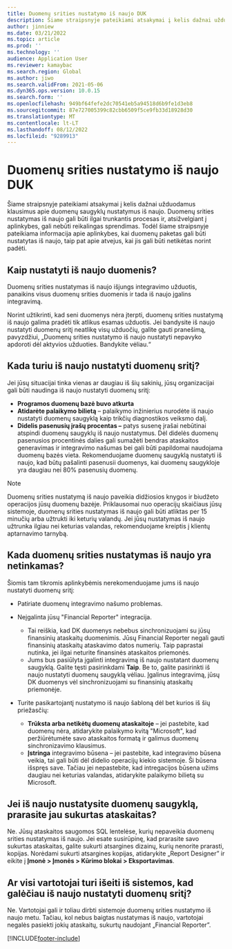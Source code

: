 ```yaml
---
title: Duomenų srities nustatymo iš naujo DUK
description: Šiame straipsnyje pateikiami atsakymai į kelis dažnai užduodamus klausimus apie duomenų saugyklų nustatymus iš naujo.
author: jinniew
ms.date: 03/21/2022
ms.topic: article
ms.prod: ''
ms.technology: ''
audience: Application User
ms.reviewer: kamaybac
ms.search.region: Global
ms.author: jiwo
ms.search.validFrom: 2021-05-06
ms.dyn365.ops.version: 10.0.15
ms.search.form: ''
ms.openlocfilehash: 949bf64fefe2dc70541eb5a94518d6b9fe1d3eb8
ms.sourcegitcommit: 87e727005399c82cbb6509f5ce9fb33d18928d30
ms.translationtype: MT
ms.contentlocale: lt-LT
ms.lasthandoff: 08/12/2022
ms.locfileid: "9289913"
---
```

# <a name="data-mart-resets-faq"></a>Duomenų srities nustatymo iš naujo DUK

Šiame straipsnyje pateikiami atsakymai į kelis dažnai užduodamus klausimus apie duomenų saugyklų nustatymus iš naujo. Duomenų srities nustatymas iš naujo gali būti ilgai trunkantis procesas ir, atsižvelgiant į aplinkybes, gali nebūti reikalingas sprendimas. Todėl šiame straipsnyje pateikiama informacija apie aplinkybes, kai duomenų paketas gali būti nustatytas iš naujo, taip pat apie atvejus, kai jis gali būti netikėtas norint padėti.

## <a name="what-is-a-data-mart-reset"></a>Kaip nustatyti iš naujo duomenis?

Duomenų srities nustatymas iš naujo išjungs integravimo užduotis, panaikins visus duomenų srities duomenis ir tada iš naujo įgalins integravimą.

Norint užtikrinti, kad seni duomenys nėra įterpti, duomenų srities nustatymą iš naujo galima pradėti tik atlikus esamas užduotis. Jei bandysite iš naujo nustatyti duomenų sritį neatlikę visų užduočių, galite gauti pranešimą, pavyzdžiui, „Duomenų srities nustatymo iš naujo nustatyti nepavyko apdoroti dėl aktyvios užduoties. Bandykite vėliau.“

## <a name="when-do-i-have-to-do-a-data-mart-reset"></a>Kada turiu iš naujo nustatyti duomenų sritį?

Jei jūsų situacijai tinka vienas ar daugiau iš šių sakinių, jūsų organizacijai gali būti naudinga iš naujo nustatyti duomenų sritį:

- **Programos duomenų bazė buvo atkurta**
- **Atidarėte palaikymo bilietą** – palaikymo inžinierius nurodėte iš naujo nustatyti duomenų saugyklą kaip trikčių diagnostikos veiksmo dalį.
- **Didelis pasenusių įrašų procentas –** patys susenę įrašai nebūtinai atspindi duomenų saugyklų iš naujo nustatymus. Dėl didelės duomenų pasenusios procentinės dalies gali sumažėti bendras ataskaitos generavimas ir integravimo našumas bei gali būti papildomai naudojama duomenų bazės vieta. Rekomenduojame duomenų saugyklą nustatyti iš naujo, kad būtų pašalinti pasenusii duomenys, kai duomenų saugykloje yra daugiau nei 80% pasenusių duomenų.
 
> [!NOTE]
> Duomenų srities nustatymą iš naujo paveikia didžiosios knygos ir biudžeto operacijos jūsų duomenų bazėje. Priklausomai nuo operacijų skaičiaus jūsų sistemoje, duomenų srities nustatymas iš naujo gali būti atliktas per 15 minučių arba užtrukti iki keturių valandų. Jei jūsų nustatymas iš naujo užtrunka ilgiau nei keturias valandas, rekomenduojame kreiptis į klientų aptarnavimo tarnybą.
 
## <a name="when-is-a-data-mart-reset-inappropriate"></a>Kada duomenų srities nustatymas iš naujo yra netinkamas?

Šiomis tam tikromis aplinkybėmis nerekomenduojame jums iš naujo nustatyti duomenų sritį:

- Patiriate duomenų integravimo našumo problemas.
- Neįgalinta jūsų "Financial Reporter" integracija. 

    - Tai reiškia, kad DK duomenys nebebus sinchronizuojami su jūsų finansinių ataskaitų duomenimis. Jūsų Financial Reporter negali gauti finansinių ataskaitų ataskavimo datos numerių. Taip paprastai nutinka, jei ilgai neturite finansinės ataskaitos priemonės.
    - Jums bus pasiūlyta įgalinti integravimą iš naujo nustatant duomenų saugyklą. Galite tęsti pasirinkdami **Taip**. Be to, galite pasirinkti iš naujo nustatyti duomenų saugyklą vėliau. Įgalinus integravimą, jūsų DK duomenys vėl sinchronizuojami su finansinių ataskaitų priemonėje. 
- Turite pasikartojantį nustatymo iš naujo šabloną dėl bet kurios iš šių priežasčių:

    - **Trūksta arba netikėtų duomenų ataskaitoje** – jei pastebite, kad duomenų nėra, atidarykite palaikymo kvitą "Microsoft", kad peržiūrėtumėte savo ataskaitos formatą ir galimus duomenų sinchronizavimo klausimus.
    - **Įstringa** integravimo būsena – jei pastebite, kad integravimo būsena veikia, tai gali būti dėl didelio operacijų kiekio sistemoje. Ši būsena išspręs save. Tačiau jei nepastebite, kad intregacijos būsena užims daugiau nei keturias valandas, atidarykite palaikymo bilietą su Microsoft. 
   
## <a name="if-i-reset-the-data-mart-will-i-lose-reports-that-ive-already-designed"></a>Jei iš naujo nustatysite duomenų saugyklą, prarasite jau sukurtas ataskaitas?

Ne. Jūsų ataskaitos saugomos SQL lentelėse, kurių nepaveikia duomenų srities nustatymas iš naujo. Jei esate susirūpinę, kad prarasite savo sukurtas ataskaitas, galite sukurti atsargines dizainų, kurių nenorite prarasti, kopijas. Norėdami sukurti atsargines kopijas, atidarykite „Report Designer” ir eikite į **Įmonė \> Įmonės \> Kūrimo blokai \> Eksportavimas**.
 
## <a name="do-all-users-have-to-exit-the-system-before-i-can-reset-the-data-mart"></a>Ar visi vartotojai turi išeiti iš sistemos, kad galėčiau iš naujo nustatyti duomenų sritį?

Ne. Vartotojai gali ir toliau dirbti sistemoje duomenų srities nustatymo iš naujo metu. Tačiau, kol nebus baigtas nustatymas iš naujo, vartotojai negalės pasiekti jokių ataskaitų, sukurtų naudojant „Financial Reporter”.

[!INCLUDE[footer-include](../../../includes/footer-banner.md)]
